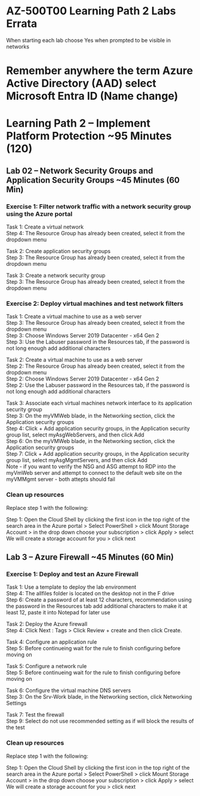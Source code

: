 # AZ-500T00 Learning Path 2 Labs Errata

When starting each lab choose Yes when prompted to be visible in networks<br>

# Remember anywhere the term Azure Active Directory (AAD) select Microsoft Entra ID  (Name change)

# Learning Path 2 – Implement Platform Protection ~95 Minutes (120)

## Lab 02 – Network Security Groups and Application Security Groups ~45 Minutes (60 Min) 

### Exercise 1:  Filter network traffic with a network security group using the Azure portal

Task 1:  Create a virtual network <br>
Step 4:  The Resource Group has already been created, select it from the dropdown menu <br>

Task 2: Create application security groups <br>
Step 3:  The Resource Group has already been created, select it from the dropdown menu <br>

Task 3: Create a network security group<br>
Step 3:  The Resource Group has already been created, select it from the dropdown menu <br>

### Exercise 2: Deploy virtual machines and test network filters

Task 1: Create a virtual machine to use as a web server <br>
Step 3:  The Resource Group has already been created, select it from the dropdown menu <br>
Step 3:  Choose Windows Server 2019 Datacenter - x64 Gen 2<br>
Step 3:  Use the Labuser password in the Resources tab, if the password is not long enough add additional characters <br>

Task 2: Create a virtual machine to use as a web server <br>
Step 2:  The Resource Group has already been created, select it from the dropdown menu <br>
Step 2:  Choose Windows Server 2019 Datacenter - x64 Gen 2<br>
Step 2:  Use the Labuser password in the Resources tab, if the password is not long enough add additional characters <br>

Task 3: Associate each virtual machines network interface to its application security group <br>
Step 3:  On the myVMWeb blade, in the Networking section, click the Application security groups <br>
Step 4:  Click + Add application security groups, in the Application security group list, select myAsgWebServers, and then click Add <br>
Step 6:  On the myVMWeb blade, in the Networking section, click the Application security groups <br>
Step 7:  Click + Add application security groups, in the Application security group list, select myAsgMgmtServers, and then click Add <br>
Note - if you want to verify the NSG and ASG attempt to RDP into the myVmWeb server and attempt to connect to the default web site on the myVMMgmt server -  both attepts should fail <br>

### Clean up resources

Replace step 1 with the following: <br>

Step 1:  Open the Cloud Shell by clicking the first icon in the top right of the search area in the Azure portal > Select PowerShell > click Mount Storage Account > in the drop down choose your subscription > click Apply > select We will create a storage account for you > click next <br>

## Lab 3 – Azure Firewall ~45 Minutes (60 Min) 

### Exercise 1:  Deploy and test an Azure Firewall 

Task 1:  Use a template to deploy the lab environment <br> 
Step 4:  The allfiles folder is located on the desktop not in the F drive <br>
Step 6:  Create a password of at least 12 characters, recommendation using the password in the Resources tab add additional characters to make it at least 12, paste it into Notepad for later use <BR>

Task 2:  Deploy the Azure firewall <br>
Step 4:  Click Next : Tags > Click Review + create and then click Create.

Task 4:  Configure an application rule <br>
Step 5:  Before continueing wait for the rule to finish configuring before moving on <br>

Task 5:  Configure a network rule <br>
Step 5:  Before continueing wait for the rule to finish configuring before moving on <br>

Task 6:  Configure the virtual machine DNS servers <br>
Step 3:  On the Srv-Work blade, in the Networking section, click Networking Settings <br>

Task 7: Test the firewall <br>
Step 9:  Select do not use recommended setting as if will block the results of the test <br>

### Clean up resources

Replace step 1 with the following: <br>

Step 1:  Open the Cloud Shell by clicking the first icon in the top right of the search area in the Azure portal > Select PowerShell > click Mount Storage Account > in the drop down choose your subscription > click Apply > select We will create a storage account for you > click next <br>
